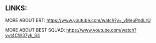 

## LINKS:

MORE ABOUT ERT: https://www.youtube.com/watch?v=_vMeuPndLrU

MORE ABOUT BEST SQUAD: https://www.youtube.com/watch?v=t4CW37yk_S4
